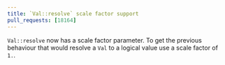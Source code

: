 ```yaml
---
title: `Val::resolve` scale factor support
pull_requests: [18164]
---
```


`Val::resolve` now has a scale factor parameter. To get the previous behaviour that would resolve a `Val` to a logical value use a scale factor of `1.`.

